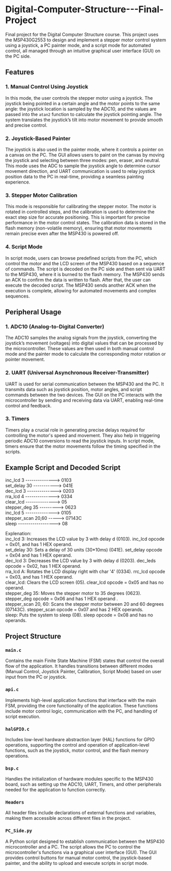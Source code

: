 # Digital-Computer-Structure---Final-Project

Final project for the Digital Computer Structure course. This project uses the MSP430G2553 to design and implement a stepper motor control system using a joystick, a PC painter mode, and a script mode for automated control, all managed through an intuitive graphical user interface (GUI) on the PC side.

## Features

### 1. Manual Control Using Joystick
In this mode, the user controls the stepper motor using a joystick. The joystick being pointed in a certain angle and the motor points to the same angle: the joystick location is sampled by the ADC10, and the values are passed into the `atan2` function to calculate the joystick pointing angle. The system translates the joystick’s tilt into motor movement to provide smooth and precise control.

### 2. Joystick-Based Painter
The joystick is also used in the painter mode, where it controls a pointer on a canvas on the PC. The GUI allows users to paint on the canvas by moving the joystick and selecting between three modes: pen, eraser, and neutral. This mode uses the ADC to sample the joystick angle to determine cursor movement direction, and UART communication is used to relay joystick position data to the PC in real-time, providing a seamless painting experience.

### 3. Stepper Motor Calibration
This mode is responsible for calibrating the stepper motor. The motor is rotated in controlled steps, and the calibration is used to determine the exact step size for accurate positioning. This is important for precise performance in the motor control states. The calibration data is stored in the flash memory (non-volatile memory), ensuring that motor movements remain precise even after the MSP430 is powered off.

### 4. Script Mode
In script mode, users can browse predefined scripts from the PC, which control the motor and the LCD screen of the MSP430 based on a sequence of commands. The script is decoded on the PC side and then sent via UART to the MSP430, where it is burned to the flash memory. The MSP430 sends an ACK to confirm the data is written to flash. After that, the user can execute the decoded script. The MSP430 sends another ACK when the execution is complete, allowing for automated movements and complex sequences.

## Peripheral Usage

### 1. ADC10 (Analog-to-Digital Converter)
The ADC10 samples the analog signals from the joystick, converting the joystick’s movement (voltages) into digital values that can be processed by the microcontroller. These values are then used in both manual control mode and the painter mode to calculate the corresponding motor rotation or pointer movement.

### 2. UART (Universal Asynchronous Receiver-Transmitter)
UART is used for serial communication between the MSP430 and the PC. It transmits data such as joystick position, motor angles, and script commands between the two devices. The GUI on the PC interacts with the microcontroller by sending and receiving data via UART, enabling real-time control and feedback.

### 3. Timers
Timers play a crucial role in generating precise delays required for controlling the motor's speed and movement. They also help in triggering periodic ADC10 conversions to read the joystick inputs. In script mode, timers ensure that the motor movements follow the timing specified in the scripts.



## Example Script and Decoded Script
inc_lcd 3 --------------> 0103  
set_delay 30 -----------> 041E  
dec_lcd 3 --------------> 0203  
rra_lcd 4 --------------> 0334  
clear_lcd --------------> 05  
stepper_deg 35 ---------> 0623  
inc_lcd 5 --------------> 0105  
stepper_scan 20,60 -----> 07143C  
sleep ------------------> 08


Explenation:  
inc_lcd 3: Increases the LCD value by 3 with delay d (0103). inc_lcd opcode = 0x01, and has 1 HEX operand.  
set_delay 30: Sets a delay of 30 units (30*10ms) (041E). set_delay  opcode = 0x04 and has 1 HEX operand.  
dec_lcd 3: Decreases the LCD value by 3 with delay d (0203). dec_leds  opcode = 0x02, has 1 HEX operand.  
rra_lcd A: Rotates the LCD display right with char '4' (0334). rrc_lcd  opcode = 0x03, and has 1 HEX operand.  
clear_lcd: Clears the LCD screen (05). clear_lcd  opcode = 0x05 and has no operand.  
stepper_deg 35: Moves the stepper motor to 35 degrees (0623). stepper_deg  opcode = 0x06 and has 1 HEX operand .  
stepper_scan 20, 60: Scans the stepper motor between 20 and 60 degrees (07143C). stepper_scan  opcode = 0x07 and has 2 HEX operands.  
sleep: Puts the system to sleep (08). sleep  opcode = 0x08 and has no operands.



## Project Structure

### `main.c`
Contains the main Finite State Machine (FSM) states that control the overall flow of the application. It handles transitions between different modes (Manual Control, Joystick Painter, Calibration, Script Mode) based on user input from the PC or joystick.

### `api.c`
Implements high-level application functions that interface with the main FSM, providing the core functionality of the application. These functions include motor control logic, communication with the PC, and handling of script execution.

### `halGPIO.c`
Includes low-level hardware abstraction layer (HAL) functions for GPIO operations, supporting the control and operation of application-level functions, such as the joystick, motor control, and the flash memory operations.

### `bsp.c`
Handles the initialization of hardware modules specific to the MSP430 board, such as setting up the ADC10, UART, Timers, and other peripherals needed for the application to function correctly.

### `Headers`
All header files include declarations of external functions and variables, making them accessible across different files in the project.

### `PC_Side.py`
A Python script designed to establish communication between the MSP430 microcontroller and a PC. The script allows the PC to control the microcontroller's functions via a graphical user interface (GUI). The GUI provides control buttons for manual motor control, the joystick-based painter, and the ability to upload and execute scripts in script mode.
